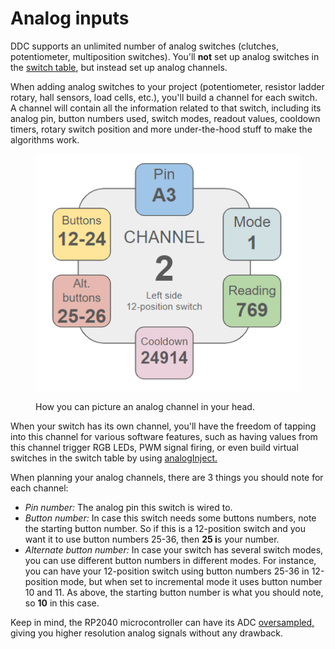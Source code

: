 # Analog inputs

DDC supports an unlimited number of analog switches (clutches, potentiometer, multiposition switches). You'll **not** set up analog switches in the [switch table](../switch-inputs/matrix.md#planning-the-switch-table), but instead set up analog channels.&#x20;

When adding analog switches to your project (potentiometer, resistor ladder rotary, hall sensors, load cells, etc.), you'll build a channel for each switch. A channel will contain all the information related to that switch, including its analog pin, button numbers used, switch modes, readout values, cooldown timers, rotary switch position and more under-the-hood stuff to make the algorithms work.&#x20;

<figure><img src="../../.gitbook/assets/image (12) (1).png" alt=""><figcaption><p>How you can picture an analog channel in your head.</p></figcaption></figure>

When your switch has its own channel, you'll have the freedom of tapping into this channel for various software features, such as having values from this channel trigger RGB LEDs, PWM signal firing, or even build virtual switches in the switch table by using [analogInject. ](../../3.-coding/advanced/analog-inject.md)

When planning your analog channels, there are 3 things you should note for each channel:

* _Pin number:_ The analog pin this switch is wired to.
* _Button number:_ In case this switch needs some buttons numbers, note the starting button number. So if this is a 12-position switch and you want it to use button numbers 25-36, then **25 i**s your number.
* _Alternate button number:_ In case your switch has several switch modes, you can use different button numbers in different modes. For instance, you can have your 12-position switch using button numbers 25-36 in 12-position mode, but when set to incremental mode it uses button number 10 and 11. As above, the starting button number is what you should note, so **10** in this case.

Keep in mind, the RP2040 microcontroller can have its ADC [oversampled,](../../3.-coding/essentials/dahldesignddc.ino.md#activate-oversampling) giving you higher resolution analog signals without any drawback.&#x20;
